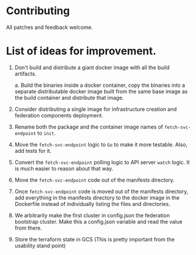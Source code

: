 # Contributing

All patches and feedback welcome.

# List of ideas for improvement.

1. Don't build and distribute a giant docker image with all the build
   artifacts.
   
    a. Build the binaries inside a docker container, copy the binaries
       into a separate distributable docker image built from the same
       base image as the build container and distribute that image.
2. Consider distributing a single image for infrastructure creation
   and federation components deployment.
3. Rename both the package and the container image names of
   `fetch-svc-endpoint` to `init`.
4. Move the `fetch-svc-endpoint` logic to `Go` to make it more testable.
   Also, add tests for it.
5. Convert the `fetch-svc-endpoint` polling logic to API server `watch`
   logic. It is much easier to reason about that way.
6. Move the `fetch-svc-endpoint` code out of the manifests directory.
7. Once `fetch-svc-endpoint` code is moved out of the manifests
   directory, add everything in the manifests directory to the docker
   image in the Dockerfile instead of individually listing the files
   and directories.
8. We arbitrarily make the first cluster in config.json the federation
   bootstrap cluster. Make this a config.json variable and read the
   value from there.
9. Store the terraform state in GCS (This is pretty important from the
   usability stand point)
